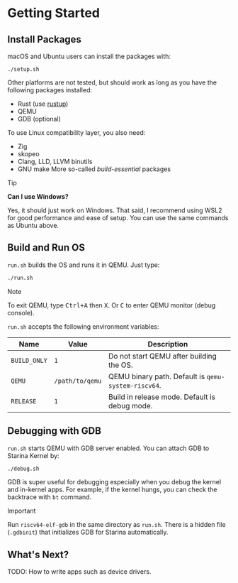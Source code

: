 # Getting Started

## Install Packages

macOS and Ubuntu users can install the packages with:

```
./setup.sh
```

Other platforms are not tested, but should work as long as you have the following packages installed:

- Rust (use [rustup](https://rustup.rs/))
- QEMU
- GDB (optional)

To use Linux compatibility layer, you also need:

- Zig
- skopeo
- Clang, LLD, LLVM binutils
- GNU make More so-called *build-essential* packages

> [!TIP]
>
> **Can I use Windows?**
>
> Yes, it should just work on Windows. That said, I recommend using WSL2 for good performance and ease of setup. You can use the same commands as Ubuntu above.

## Build and Run OS

`run.sh` builds the OS and runs it in QEMU. Just type:

```bash
./run.sh
```

> [!NOTE]
>
> To exit QEMU, type <kbd>Ctrl+A</kbd> then <kbd>X</kbd>. Or <kbd>C</kbd> to enter QEMU monitor (debug console).

`run.sh` accepts the following environment variables:

| Name | Value |  Description |
|------|--------|------|
| `BUILD_ONLY` | `1` | Do not start QEMU after building the OS. |
| `QEMU` | `/path/to/qemu` | QEMU binary path. Default is `qemu-system-riscv64`. |
| `RELEASE` | `1` | Build in release mode. Default is debug mode. |

## Debugging with GDB

`run.sh` starts QEMU with GDB server enabled. You can attach GDB to Starina Kernel by:

```bash
./debug.sh
```

GDB is super useful for debugging especially when you debug the kernel and in-kernel apps. For example, if the kernel hungs, you can check the backtrace with `bt` command.

> [!IMPORTANT]
>
> Run `riscv64-elf-gdb` in the same directory as `run.sh`. There is a hidden file (`.gdbinit`) that initializes GDB for Starina automatically.

## What's Next?

TODO: How to write apps such as device drivers.
